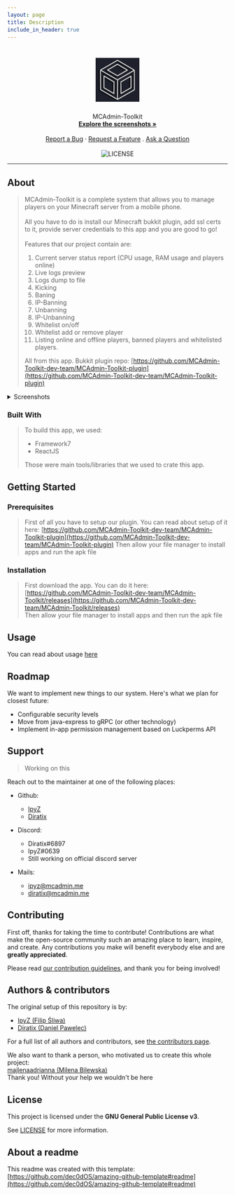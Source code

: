 ```yaml
---
layout: page
title: Description
include_in_header: true
---
```


<h1 align="center">
  <a href="https://github.com/MCAdmin-Toolkit-dev-team/MCAdmin-Toolkit">
    <img src="/assets/mcadmin.png" alt="Logo" width="100" height="100">
  </a>
</h1>

<div align="center">
  MCAdmin-Toolkit
  <br />
  <a href="#about"><strong>Explore the screenshots »</strong></a>
  <br />
  <br />
  <a href="https://github.com/MCAdmin-Toolkit-dev-team/MCAdmin-Toolkit/issues/new?assignees=&labels=bug&template=01_BUG_REPORT.md&title=bug%3A+">Report a Bug</a>
  ·
  <a href="https://github.com/MCAdmin-Toolkit-dev-team/MCAdmin-Toolkit/issues/new?assignees=&labels=enhancement&template=02_FEATURE_REQUEST.md&title=feat%3A+">Request a Feature</a>
  .
  <a href="https://github.com/MCAdmin-Toolkit-dev-team/MCAdmin-Toolkit/issues/new?assignees=&labels=question&template=04_SUPPORT_QUESTION.md&title=support%3A+">Ask a Question</a>
</div>

<div align="center">
<br />

<img src='https://img.shields.io/badge/License-GPLv3-blue.svg' alt='LICENSE' />

</div>



---

## About

> MCAdmin-Toolkit is a complete system that allows you to manage players on your Minecraft server from a mobile phone.<br /><br />
> All you have to do is install our Minecraft bukkit plugin, add ssl certs to it, provide server credentials to this app and you are good to go!<br /><br />
> Features that our project contain are:
> 1. Current server status report (CPU usage, RAM usage and players online)
> 2. Live logs preview
> 3. Logs dump to file
> 4. Kicking
> 5. Baning
> 6. IP-Banning
> 7. Unbanning
> 8. IP-Unbanning
> 9. Whitelist on/off
> 10. Whitelist add or remove player
> 11. Listing online and offline players, banned players and whitelisted players.
> 
> All from this app.
> Bukkit plugin repo: [https://github.com/MCAdmin-Toolkit-dev-team/MCAdmin-Toolkit-plugin](https://github.com/MCAdmin-Toolkit-dev-team/MCAdmin-Toolkit-plugin)

<details>
<summary>Screenshots</summary>
<br><img src="/assets/docs/images/screenshots/home.jpg" title="Home Screen" width="100%">  <img src="/assets/docs/images/screenshots/login.png" title="Login Screen" width="100%">  <img src="/assets/docs/images/screenshots/dashboard.jpg" title="Server dashboard" width="100%">  <img src="/assets/docs/images/screenshots/playersManagement.jpg" title="Players management" width="100%">  <img src="/assets/docs/images/screenshots/bansManagement.jpg" width="100%">  <img src="/assets/docs/images/screenshots/whitelistManagement.jpg" width="100%"> 

</details>

### Built With

> To build this app, we used:
> - Framework7
> - ReactJS
> 
> Those were main tools/libraries that we used to crate this app.

## Getting Started

### Prerequisites

> First of all you have to setup our plugin. You can read about setup of it here: [https://github.com/MCAdmin-Toolkit-dev-team/MCAdmin-Toolkit-plugin](https://github.com/MCAdmin-Toolkit-dev-team/MCAdmin-Toolkit-plugin)
> Then allow your file manager to install apps and run the apk file

### Installation

> First download the app. You can do it here: [https://github.com/MCAdmin-Toolkit-dev-team/MCAdmin-Toolkit/releases](https://github.com/MCAdmin-Toolkit-dev-team/MCAdmin-Toolkit/releases) <br />
> Then allow your file manager to install apps and then run the apk file

## Usage

You can read about usage [here](docs/USAGE.md)

## Roadmap

We want to implement new things to our system. Here's what we plan for closest future:
- Configurable security levels
- Move from java-express to gRPC (or other technology)
- Implement in-app permission management based on Luckperms API

## Support

> Working on this

Reach out to the maintainer at one of the following places:

- Github:
  - [IpyZ](https://github.com/IpyZ)
  - [Diratix](https://github.com/Diratix)

- Discord:
  - Diratix#6897
  - IpyZ#0639
  - Still working on official discord server

- Mails:
  - [ipyz@mcadmin.me](mailto:ipyz@mcadmin.me)
  - [diratix@mcadmin.me](mailto:diratix@mcadmin.me)

## Contributing

First off, thanks for taking the time to contribute! Contributions are what make the open-source community such an amazing place to learn, inspire, and create. Any contributions you make will benefit everybody else and are **greatly appreciated**.


Please read [our contribution guidelines](docs/CONTRIBUTING.md), and thank you for being involved!

## Authors & contributors

The original setup of this repository is by:
- [IpyZ (Filip Śliwa)](https://github.com/IpyZ)
- [Diratix (Daniel Pawelec)](https://github.com/Diratix)

For a full list of all authors and contributors, see [the contributors page](https://github.com/MCAdmin-Toolkit-dev-team/MCAdmin-Toolkit/contributors).

We also want to thank a person, who motivated us to create this whole project:<br />
[majlenaadrianna (Milena Bilewska)](https://github.com/majlenaadrianna)<br />
Thank you! Without your help we wouldn't be here


## License

This project is licensed under the **GNU General Public License v3**.

See [LICENSE](LICENSE) for more information.

## About a readme
This readme was created with this template: [https://github.com/dec0dOS/amazing-github-template#readme](https://github.com/dec0dOS/amazing-github-template#readme)